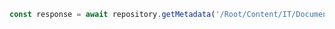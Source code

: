 ```javascript
const response = await repository.getMetadata('/Root/Content/IT/Document_Library');
```
